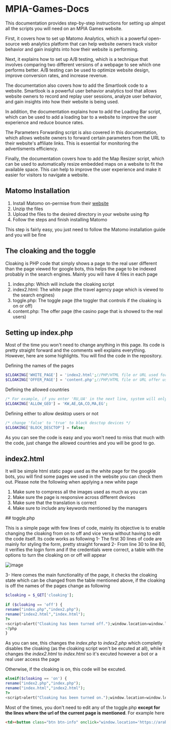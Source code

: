 # MPIA-Games-Docs
This documentation provides step-by-step instructions for setting up almpst all the scripts you will need on an MPIA Games website.

First, it covers how to set up Matomo Analytics, which is a powerful open-source web analytics platform that can help website owners track visitor behavior and gain insights into how their website is performing.

Next, it explains how to set up A/B testing, which is a technique that involves comparing two different versions of a webpage to see which one performs better. A/B testing can be used to optimize website design, improve conversion rates, and increase revenue.

The documentation also covers how to add the Smartlook code to a website. Smartlook is a powerful user behavior analytics tool that allows website owners to record and replay user sessions, analyze user behavior, and gain insights into how their website is being used.

In addition, the documentation explains how to add the Loading Bar script, which can be used to add a loading bar to a website to improve the user experience and reduce bounce rates.

The Parameters Forwarding script is also covered in this documentation, which allows website owners to forward certain parameters from the URL to their website's affiliate links. This is essential for monitoring the advertisments efficiency.

Finally, the documentation covers how to add the Map Resizer script, which can be used to automatically resize embedded maps on a website to fit the available space. This can help to improve the user experience and make it easier for visitors to navigate a website.

## Matomo Installation
<ol>
  <li>Install Matomo on-permise from their <a href="https://matomo.org/faq/on-premise/installing-matomo/">website</a></li>
  <li>Unzip the files</li>
  <li>Upload the files to the desired directory in your website using ftp</li>
  <li>Follow the steps and finish installing Matomo</li>
</ol>

This step is fairly easy, you just need to follow the Matomo installation guide and you will be fine

## The cloaking and the toggle
Cloaking is PHP code that simply shows a page to the real user different than the page viewed for google bots, this helps the page to be indexed probably in the search engines. Mainly you will have 4 files in each page
<ol>
  <li>index.php: Which will include the cloaking script</li>
  <li>index2.html: The white page (the travel agency page which is viewed to the search engines)</li>
   <li>toggle.php: The toggle page (the toggler that controls if the cloaking is on or off)</li>
  <li>content.php: The offer page (the casino page that is showed to the real users)</li>
</ol>

## Setting up index.php
Most of the time you won't need to change anything in this page. Its code is pretty straight forward and the comments well explains everything. However, here are some highlights. You will find the code in the repository.

Defining the names of the pages
```php
$CLOAKING['WHITE_PAGE'] = 'index2.html';//PHP/HTML file or URL used for bots
$CLOAKING['OFFER_PAGE'] = 'content.php';//PHP/HTML file or URL offer used for real users
```

Defining the allowed countries
```php
/* For example, if you enter 'RU,UA' in the next line, system will only allow users from Russia and Ukraine */
$CLOAKING['ALLOW_GEO'] = 'KW,AE,QA,CO,MA,EG';
```

Defining either to allow desktop users or not
```php
/* change 'false' to 'true' to block desctop devices */
$CLOAKING['BLOCK_DESCTOP'] = false;
```

As you can see the code is easy and you won't need to miss that much with the code, just change the allowed countries and you will be good to go.

## index2.html

It will be simple html static page used as the white page for the googkle bots, you will find some pages we used in the website you can check them out. Please note the following when applying a new white page

<ol>
  <li>Make sure to compress all the images used as much as you can</li>
  <li>Make sure the page is responsive across different devices</li>
  <li>Make sure that the translation is correct</li>
  <li>Make sure to include any keywords mentioned by the managers</li>
</ol>
## toggle.php

This is a simple page with few lines of code, mainly its objective is to enable changing the cloaking from on to off and vice versa without having to edit the code itself. Its code works as following
1- The first 30 lines of code are mainly for styling the form, pretty straight forward
2- From line 30 to line 80, it verifies the login form and if the credentials were correct, a table with the options to turn the cloaking on or off will appear

  ![image](https://user-images.githubusercontent.com/89594421/232647272-ef8d3b52-7a2b-49da-8f6b-d9950f4e988b.png)
  
3- Here comes the main functionality of the page, it checks the cloaking state which can be changed from the table mentioned above, if the cloaking is off the names of the pages change as following

  ```php
 $cloaking = $_GET['cloaking'];
		
if ($cloaking == 'off') {
rename("index.php","index2.php");
rename("index2.html","index.html");
?>
<script>alert("Cloaking has been turned off.");window.location=window.location.href.split("?")[0];</script>
<?php
}
  ```
As you can see, this changes the <em>index.php</em> to <em>index2.php</em> which completly disables the cloaking (as the cloaking script won't be excuted at all), while it changes the <em>index2.html</em> to <em>index.html</em> so it's excuted however a bot or a real user access the page


Otherwise, if the cloaking is on, this code will be excuted.
```php
elseif($cloaking == 'on') {
rename("index2.php","index.php");
rename("index.html","index2.html");
?>
<script>alert("Cloaking has been turned on.");window.location=window.location.href.split("?")[0];</script>

  ```

Most of the times, you don't need to edit any of the toggle.php <strong>except for the lines where the url of the current page is mentioned</strong>. For example here
```html
<td><button class="btn btn-info" onclick="window.location='https://arabcen.com/bwcgu/'">Test</button></td>
  ```
</ol>

